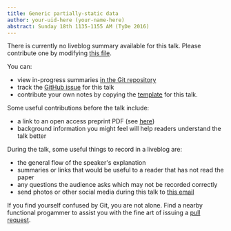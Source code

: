 ```yaml
---
title: Generic partially-static data
author: your-uid-here (your-name-here)
abstract: Sunday 18th 1135-1155 AM (TyDe 2016)
---
```


There is currently no liveblog summary available for this talk. Please contribute one by modifying [this file](https://github.com/ocamllabs/icfp2016-blog/blob/master/TyDe/generic-partiallystatic-data.md).

You can:
* view in-progress summaries [in the Git repository](https://github.com/ocamllabs/icfp2016-blog/tree/master/TyDe/generic-partiallystatic-data/)
* track the [GitHub issue](https://github.com/ocamllabs/icfp2016-blog/issues/17) for this talk
* contribute your own notes by copying the [template](generic-partiallystatic-data/template.md) for this talk.

Some useful contributions before the talk include:
* a link to an open access preprint PDF (see [here](https://github.com/gasche/icfp2016-papers))
* background information you might feel will help readers understand the talk better

During the talk, some useful things to record in a liveblog are:
* the general flow of the speaker's explanation
* summaries or links that would be useful to a reader that has not read the paper
* any questions the audience asks which may not be recorded correctly
* send photos or other social media during this talk to [this email](mailto:icfp16.photos@gmail.com?subject=TyDe:generic-partiallystatic-data)

If you find yourself confused by Git, you are not alone. Find a nearby functional progammer
to assist you with the fine art of issuing a [pull request](https://help.github.com/articles/about-pull-requests/).

